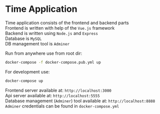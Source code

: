 # Time Application

Time application consists of the frontend and backend parts  
Frontend is written with help of the `Vue.js` framework  
Backend is written using `Node.js` and `Express`  
Database is `MySQL`  
DB management tool is `Adminer`  

Run from anywhere use from root dir:

```sh
docker-compose -f docker-compose.pub.yml up
```

For development use:

```sh
docker-compose up
```

Frontend server available at: `http://localhost:3000`  
Api server available at: `http://localhost:5555`  
Database management (`Adminer`) tool available at: `http://localhost:8888`  
`Adminer` credentials can be found in `docker-compose.yml`  
